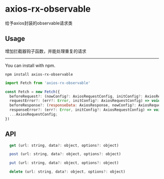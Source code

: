 # axios-rx-observable
给予axios封装的observable请求类

## Usage
增加拦截器钩子函数，并能处理重复的请求
___

You can install with npm.

    npm install axios-rx-observable


```javascript
import Fetch from 'axios-rx-observable'

const Fetch = new Fetch({
  beforeRequest?: (nowConfig?: AxiosRequestConfig, initConfig?: AxiosRequestConfig) => void | AxiosRequestConfig;
  requestError?: (err?: Error, initConfig?: AxiosRequestConfig) => void | AxiosRequestConfig;
  beforeResponse?: (responseData: AxiosResponse, nowConfig?: AxiosRequestConfig, initConfig?: AxiosRequestConfig) => any;
  responseError?: (err?: Error, initConfig?: AxiosRequestConfig) => void | AxiosRequestConfig;
  ...AxiosRequestConfig;
})
``` 

## API
```javascript
  get (url: string, data?: object, options?: object)
```
```javascript
  post (url: string, data?: object, options?: object)
```
```javascript
  put (url: string, data?: object, options?: object)
```
```javascript
  delete (url: string, data?: object, options?: object)
```